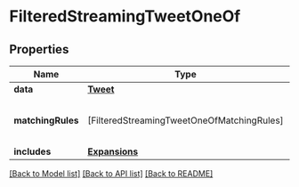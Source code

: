 # FilteredStreamingTweetOneOf

## Properties
Name | Type | Description | Notes
------------ | ------------- | ------------- | -------------
**data** | [**Tweet**](Tweet.md) |  | 
**matchingRules** | [FilteredStreamingTweetOneOfMatchingRules] | The list of rules which matched the tweet | 
**includes** | [**Expansions**](Expansions.md) |  | [optional] 

[[Back to Model list]](../README.md#documentation-for-models) [[Back to API list]](../README.md#documentation-for-api-endpoints) [[Back to README]](../README.md)


